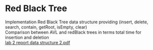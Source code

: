 # Red Black Tree
Implementation Red Black Tree data structure providing (insert, delete, search, contain, getRoot, isEmpty, clear) \
Comparison between AVL and redBlack trees in terms total time for insertion and deletion \
[lab 2 report data structure 2.pdf](https://github.com/AliELSharawy/Red-Black-Tree/files/8626837/lab.2.DS.2.pdf)
